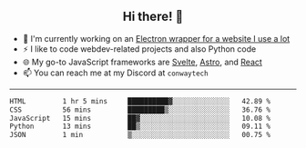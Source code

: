<h2 align="center">Hi there! 👋</h2>

- 🔭 I'm currently working on an [Electron wrapper for a website I use a lot](https://github.com/ConwayTech-Dev/MyPolyPlus)
- ⚡ I like to code webdev-related projects and also Python code
- 🌐 My go-to JavaScript frameworks are [Svelte](https://svelte.dev/), [Astro](https://astro.build/), and [React](https://react.dev/)
- 📫 You can reach me at my Discord at <code>conwaytech</code>

***

<!--START_SECTION:waka-->

```txt
HTML         1 hr 5 mins     ██████████▓░░░░░░░░░░░░░░   42.89 %
CSS          56 mins         █████████▒░░░░░░░░░░░░░░░   36.76 %
JavaScript   15 mins         ██▓░░░░░░░░░░░░░░░░░░░░░░   10.08 %
Python       13 mins         ██▒░░░░░░░░░░░░░░░░░░░░░░   09.11 %
JSON         1 min           ▒░░░░░░░░░░░░░░░░░░░░░░░░   00.75 %
```

<!--END_SECTION:waka-->
